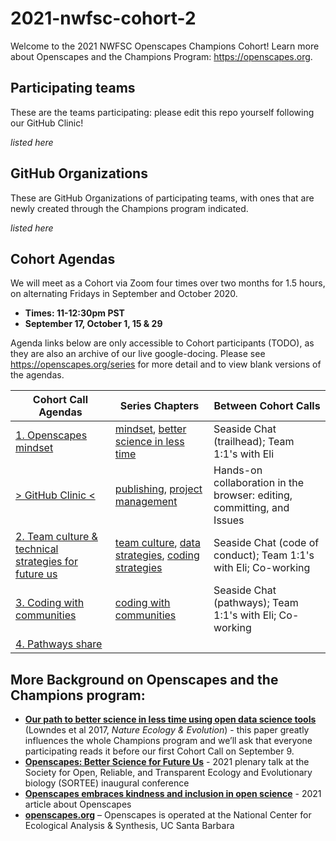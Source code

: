 # 2021-nwfsc-cohort-2

Welcome to the 2021 NWFSC Openscapes Champions Cohort! Learn more about Openscapes and the Champions Program: <https://openscapes.org>. 

## Participating teams

These are the teams participating: please edit this repo yourself following our GitHub Clinic!

*listed here*

## GitHub Organizations

These are GitHub Organizations of participating teams, with ones that are newly created through the Champions program indicated.

*listed here*

## Cohort Agendas

We will meet as a Cohort via Zoom four times over two months for 1.5 hours, on alternating Fridays in September and October 2020. 

- **Times: 11-12:30pm PST**
- **September 17, October 1, 15 & 29**

Agenda links below are only accessible to Cohort participants (TODO), as they are also an archive of our live google-docing. Please see <https://openscapes.org/series> for more detail and to view blank versions of the agendas.

Cohort Call Agendas          | Series Chapters |      Between Cohort Calls
------------------|----------------------|--------------------------------
[1. Openscapes mindset](url) | [mindset](#mindset), [better science in less time](#bsilt) | Seaside Chat (trailhead); Team 1:1's with Eli
[> GitHub Clinic <](https://docs.google.com/document/d/1puf1UG7HVwZwnbfc0mlBIzCSGvc-99TcTOdmPHzqZc4/edit?usp=sharing) | [publishing](#github-pub), [project management](#github-issues) | Hands-on collaboration in the browser: editing, committing, and Issues
[2. Team culture & technical strategies for future us](url) | [team culture](#team-culture), [data strategies](#data-strategies), [coding strategies](#coding-strategies) | Seaside Chat (code of conduct); Team 1:1's with Eli; Co-working 
[3. Coding with communities](url) | [coding with communities](#communities) | Seaside Chat (pathways); Team 1:1's with Eli; Co-working
[4. Pathways share](url) |  | 

## More Background on Openscapes and the Champions program:

* **[Our path to better science in less time using open data science tools](https://www.nature.com/articles/s41559-017-0160)** (Lowndes et al 2017, _Nature Ecology & Evolution_) - this paper greatly influences the whole Champions program and we’ll ask that everyone participating reads it before our first Cohort Call on September 9. 
* **[Openscapes: Better Science for Future Us](https://docs.google.com/presentation/d/1HGw4P095-lblHiGQHXYidHiVysjrPxuojxTxKtE13vk/edit#slide=id.ge2b7c2f974_0_2017)** - 2021 plenary talk at the Society for Open, Reliable, and Transparent Ecology and Evolutionary biology (SORTEE) inaugural conference 
* **[Openscapes embraces kindness and inclusion in open science](https://sparcopen.org/impact-story/openscapes-embraces-kindness-and-inclusion-of-open-science/)** - 2021 article about Openscapes
* **[openscapes.org](https://openscapes.org/)** – Openscapes is operated at the National Center for Ecological Analysis & Synthesis, UC Santa Barbara
